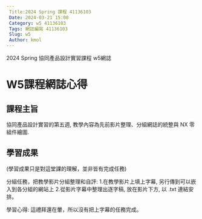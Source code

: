 ```yaml
---
 Title:2024 Spring 課程 41136103
 Date: 2024-03-21 15:00
 Category: w5 41136103
 Tags: 網誌編寫 41136103
 Slug: w5
 Author: kmol
---
```


2024 Spring 協同產品設計實習課程 w5網誌

<!-- PELICAN_END_SUMMARY -->

# W5課程網誌心得

## 課程主旨

協同產品設計實習的第五週, 教學內容為先前影片整理、分組網誌的統整與 NX 零組件繪圖.

## 學習成果
(學習成果只是對這堂課的理解，並非皆有完成任務)

分組任務，把教學影片分組整理和自評:  1.在教學影片上填上字幕, 另行傳到可以嵌入到各分組的網站上 2.從影片字幕中整理出逐字稿, 放在影片下方, 以 .txt 連結安排。

學習心得:
這禮拜還在暈，所以沒有把上字幕的任務完成。
